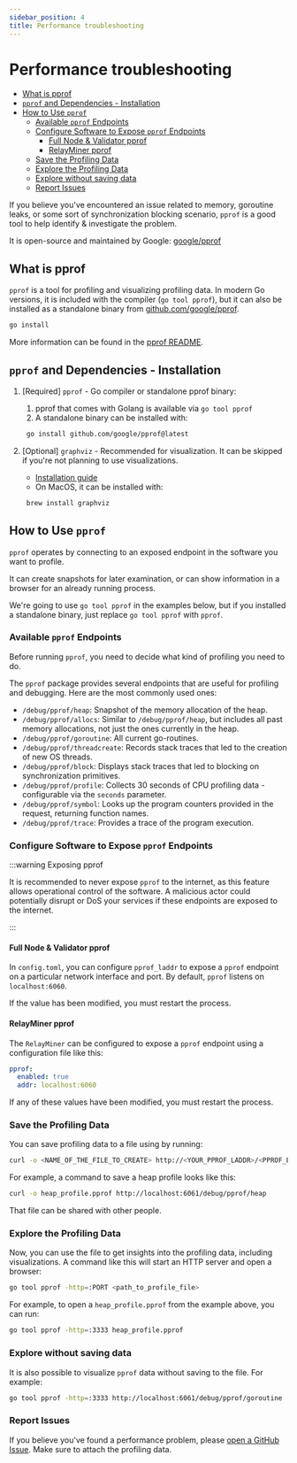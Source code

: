 ```yaml
---
sidebar_position: 4
title: Performance troubleshooting
---
```


# Performance troubleshooting <!-- omit in toc -->

- [What is pprof](#what-is-pprof)
- [`pprof` and Dependencies - Installation](#pprof-and-dependencies---installation)
- [How to Use `pprof`](#how-to-use-pprof)
  - [Available `pprof` Endpoints](#available-pprof-endpoints)
  - [Configure Software to Expose `pprof` Endpoints](#configure-software-to-expose-pprof-endpoints)
    - [Full Node \& Validator pprof](#full-node--validator-pprof)
    - [RelayMiner pprof](#relayminer-pprof)
  - [Save the Profiling Data](#save-the-profiling-data)
  - [Explore the Profiling Data](#explore-the-profiling-data)
  - [Explore without saving data](#explore-without-saving-data)
  - [Report Issues](#report-issues)

If you believe you've encountered an issue related to memory, goroutine leaks,
or some sort of synchronization blocking scenario, `pprof` is a good tool to
help identify & investigate the problem.

It is open-source and maintained by Google: [google/pprof](https://github.com/google/pprof)

## What is pprof

`pprof` is a tool for profiling and visualizing profiling data. In modern Go versions,
it is included with the compiler (`go tool pprof`), but it can also be installed as a
standalone binary from [github.com/google/pprof](https://github.com/google/pprof).

```bash
go install
```

More information can be found in the [pprof README](https://github.com/google/pprof/blob/main/doc/README.md).

## `pprof` and Dependencies - Installation

1. [Required] `pprof` - Go compiler or standalone pprof binary:

   1. pprof that comes with Golang is available via `go tool pprof`
   2. A standalone binary can be installed with:

   ```bash
    go install github.com/google/pprof@latest
   ```

2. [Optional] `graphviz` - Recommended for visualization. It can be skipped if you're not planning to use visualizations.

   - [Installation guide](https://graphviz.readthedocs.io/en/stable/#installation)
   - On MacOS, it can be installed with:

   ```bash
    brew install graphviz
   ```

## How to Use `pprof`

`pprof` operates by connecting to an exposed endpoint in the software you want to profile.

It can create snapshots for later examination, or can show information in a browser
for an already running process.

We're going to use `go tool pprof` in the examples below, but if you installed a
standalone binary, just replace `go tool pprof` with `pprof`.

### Available `pprof` Endpoints

Before running `pprof`, you need to decide what kind of profiling you need to do.

The `pprof` package provides several endpoints that are useful for profiling and
debugging. Here are the most commonly used ones:

- `/debug/pprof/heap`: Snapshot of the memory allocation of the heap.
- `/debug/pprof/allocs`: Similar to `/debug/pprof/heap`, but includes all past memory allocations, not just the ones currently in the heap.
- `/debug/pprof/goroutine`: All current go-routines.
- `/debug/pprof/threadcreate`: Records stack traces that led to the creation of new OS threads.
- `/debug/pprof/block`: Displays stack traces that led to blocking on synchronization primitives.
- `/debug/pprof/profile`: Collects 30 seconds of CPU profiling data - configurable via the `seconds` parameter.
- `/debug/pprof/symbol`: Looks up the program counters provided in the request, returning function names.
- `/debug/pprof/trace`: Provides a trace of the program execution.

### Configure Software to Expose `pprof` Endpoints

:::warning Exposing pprof

It is recommended to never expose `pprof` to the internet, as this feature allows
operational control of the software. A malicious actor could potentially disrupt
or DoS your services if these endpoints are exposed to the internet.

:::

#### Full Node & Validator pprof

In `config.toml`, you can configure `pprof_laddr` to expose a `pprof` endpoint
on a particular network interface and port. By default, `pprof` listens on `localhost:6060`.

If the value has been modified, you must restart the process.

#### RelayMiner pprof

The `RelayMiner` can be configured to expose a `pprof` endpoint using a configuration file like this:

<!--
TODO_MAINNET(@okdas): Mention PATH Gateway once it has pprof support.
This should be the same as in the following link:
https://github.com/pokt-network/poktroll/pull/484/files#diff-0ddf7b5ae8042c78166867229f8e61ded445c7048231d1de3c87f880f6d8a80fR109
-->

```yaml
pprof:
  enabled: true
  addr: localhost:6060
```

If any of these values have been modified, you must restart the process.

### Save the Profiling Data

You can save profiling data to a file using by running:

```bash
curl -o <NAME_OF_THE_FILE_TO_CREATE> http://<YOUR_PPROF_LADDR>/<PPROF_ENDPOINT>
```

For example, a command to save a heap profile looks like this:

```bash
curl -o heap_profile.pprof http://localhost:6061/debug/pprof/heap
```

That file can be shared with other people.

### Explore the Profiling Data

Now, you can use the file to get insights into the profiling data, including visualizations.
A command like this will start an HTTP server and open a browser:

```bash
go tool pprof -http=:PORT <path_to_profile_file>
```

For example, to open a `heap_profile.pprof` from the example above, you can run:

```bash
go tool pprof -http=:3333 heap_profile.pprof
```

### Explore without saving data

It is also possible to visualize `pprof` data without saving to the file. For example:

```bash
go tool pprof -http=:3333 http://localhost:6061/debug/pprof/goroutine
```

### Report Issues

If you believe you've found a performance problem, please [open a GitHub Issue](https://github.com/pokt-network/poktroll/issues). Make sure to attach the profiling data.
